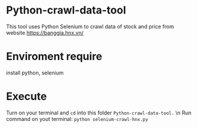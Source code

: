 # Python-crawl-data-tool

This tool uses Python Selenium to crawl data of stock and price from website https://banggia.hnx.vn/


# Enviroment require
install python, selenium


# Execute
Turn on your terminal and `cd` into this folder `Python-crawl-data-tool.` \n
Run command on yout terminal: `python selenium-crawl-hnx.py`
